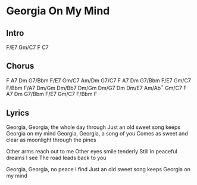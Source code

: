 # Georgia On My Mind

## Intro

F/E7 Gm/C7 F C7

## Chorus

F A7 Dm G7/Bbm F/E7 Gm/C7 Am/Dm G7/C7
F A7 Dm G7/Bbm F/E7 Gm/C7 F/Bbm F/A7
Dm/Gm Dm/Bb7 Dm/Gm Dm/G7 Dm Dm/E7 Am/Ab$^{\circ}$ Gm/C7
F A7 Dm G7/Bbm F/E7 Gm/C7 F/Bbm F

## Lyrics

Georgia, Georgia, the whole day through
Just an old sweet song keeps Georgia on my mind 
Georgia, Georgia, a song of you
Comes as sweet and clear as moonlight through the pines

Other arms reach out to me
Other eyes smile tenderly
Still in peaceful dreams I see
The road leads back to you

Georgia, Georgia, no peace I find
Just an old sweet song keeps Georgia on my mind